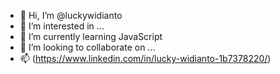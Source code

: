 - 👋 Hi, I’m @luckywidianto
- 👀 I’m interested in ...
- 🌱 I’m currently learning JavaScript
- 💞️ I’m looking to collaborate on ...
- 📫 (https://www.linkedin.com/in/lucky-widianto-1b7378220/)

<!---
luckywidianto/luckywidianto is a ✨ special ✨ repository because its `README.md` (this file) appears on your GitHub profile.
You can click the Preview link to take a look at your changes.
--->
